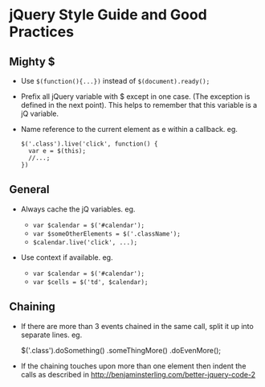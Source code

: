# jQuery Style Guide and Good Practices

## Mighty $

* Use `$(function(){...})` instead of `$(document).ready();`

* Prefix all jQuery variable with $ except in one case. (The exception is defined in the next point). This helps to remember that this variable is a jQ variable.

* Name reference to the current element as e within a callback. eg.

      $('.class').live('click', function() {
        var e = $(this);
        //...;
      })

## General

* Always cache the jQ variables. eg.

  *  `var $calendar = $('#calendar');`
  *  `var $someOtherElements = $('.className');`
  *  `$calendar.live('click', ...);`

* Use context if available. eg.

  * `var $calendar = $('#calendar');`
  * `var $cells = $('td', $calendar);`

## Chaining

* If there are more than 3 events chained in the same call, split it up into separate lines. eg.

    $('.class').doSomething()
    .someThingMore()
    .doEvenMore();

* If the chaining touches upon more than one element then indent the calls as described in http://benjaminsterling.com/better-jquery-code-2
